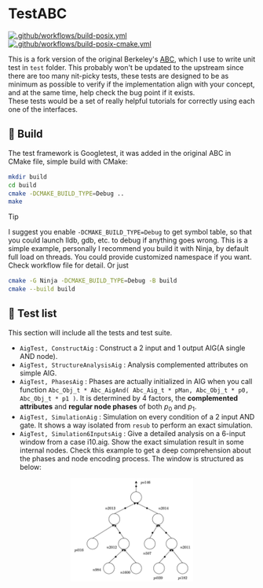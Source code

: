 # TestABC
[![.github/workflows/build-posix.yml](https://github.com/wjrforcyber/TestABC/actions/workflows/build-posix.yml/badge.svg)](https://github.com/wjrforcyber/TestABC/actions/workflows/build-posix.yml)
[![.github/workflows/build-posix-cmake.yml](https://github.com/wjrforcyber/TestABC/actions/workflows/build-posix-cmake.yml/badge.svg)](https://github.com/wjrforcyber/TestABC/actions/workflows/build-posix-cmake.yml)

This is a fork version of the original Berkeley's [ABC](https://github.com/berkeley-abc/abc), which I use to write unit test in `test` folder. This probably won't be updated to the upstream since there are too many nit-picky tests, these tests are designed to be as minimum as possible to verify if the implementation align with your concept, and at the same time, help check the bug point if it exists.
<br>These tests would be a set of really helpful tutorials for correctly using each one of the interfaces. 

## 🔨 Build
The test framework is Googletest, it was added in the original ABC in CMake file, simple build with CMake:
```bash
mkdir build
cd build
cmake -DCMAKE_BUILD_TYPE=Debug ..
make
```
> [!TIP]
> I suggest you enable `-DCMAKE_BUILD_TYPE=Debug` to get symbol table, so that you could launch lldb, gdb, etc. to debug if anything goes wrong. This is a simple example, personally I recommend you build it with Ninja, by default full load on threads. You could provide customized namespace if you want. Check workflow file for detail. Or just

```bash
cmake -G Ninja -DCMAKE_BUILD_TYPE=Debug -B build
cmake --build build
```

## 🧪 Test list
This section will include all the tests and test suite.

- `AigTest, ConstructAig` : Construct a 2 input and 1 output AIG(A single AND node).
- `AigTest, StructureAnalysisAig` : Analysis complemented attributes on simple AIG.
- `AigTest, PhasesAig` : Phases are actually initialized in AIG when you call function `Abc_Obj_t * Abc_AigAnd( Abc_Aig_t * pMan, Abc_Obj_t * p0, Abc_Obj_t * p1 )`. It is determined by 4 factors, the **complemented attributes** and **regular node phases** of both $p_0$ and $p_1$.
- `AigTest, SimulationAig` : Simulation on every condition of a 2 input AND gate. It shows a way isolated from `resub` to perform an exact simulation.
- `AigTest, Simulation6InputsAig` : Give a detailed analysis on a 6-input window from a case i10.aig. Show the exact simulation result in some internal nodes. Check this example to get a deep comprehension about the phases and node encoding process. The window is structured as below:
<p align="center">
    <img src="./resources/images/SimulationCase.png" width="250"/>
</p>